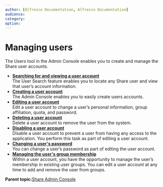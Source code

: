 ```yaml
---
author: [Alfresco Documentation, Alfresco Documentation]
audience: 
category: 
option: 
---
```


# Managing users

The Users tool in the Admin Console enables you to create and manage the Share user accounts.

-   **[Searching for and viewing a user account](../tasks/adminconsole-user-view.md)**  
The User Search feature enables you to locate any Share user and view that user’s account information.
-   **[Creating a user account](../tasks/adminconsole-user-create.md)**  
The Admin Console enables you to easily create users accounts.
-   **[Editing a user account](../tasks/adminconsole-user-edit.md)**  
Edit a user account to change a user’s personal information, group affiliation, quota, and password.
-   **[Deleting a user account](../tasks/adminconsole-user-delete.md)**  
Delete a user account to remove the user from the system.
-   **[Disabling a user account](../tasks/adminconsole-user-disable.md)**  
Disable a user account to prevent a user from having any access to the application. You perform this task as part of editing a user account.
-   **[Changing a user's password](../tasks/adminconsole-user-password.md)**  
You can change a user’s password as part of editing the user account.
-   **[Managing the user's group membership](../tasks/adminconsole-user-group-membership.md)**  
Within a user account, you have the opportunity to manage the user’s membership in existing user groups. You can edit a user account at any time to add and remove the user from groups.

**Parent topic:**[Share Admin Console](../concepts/adminconsole-intro.md)

